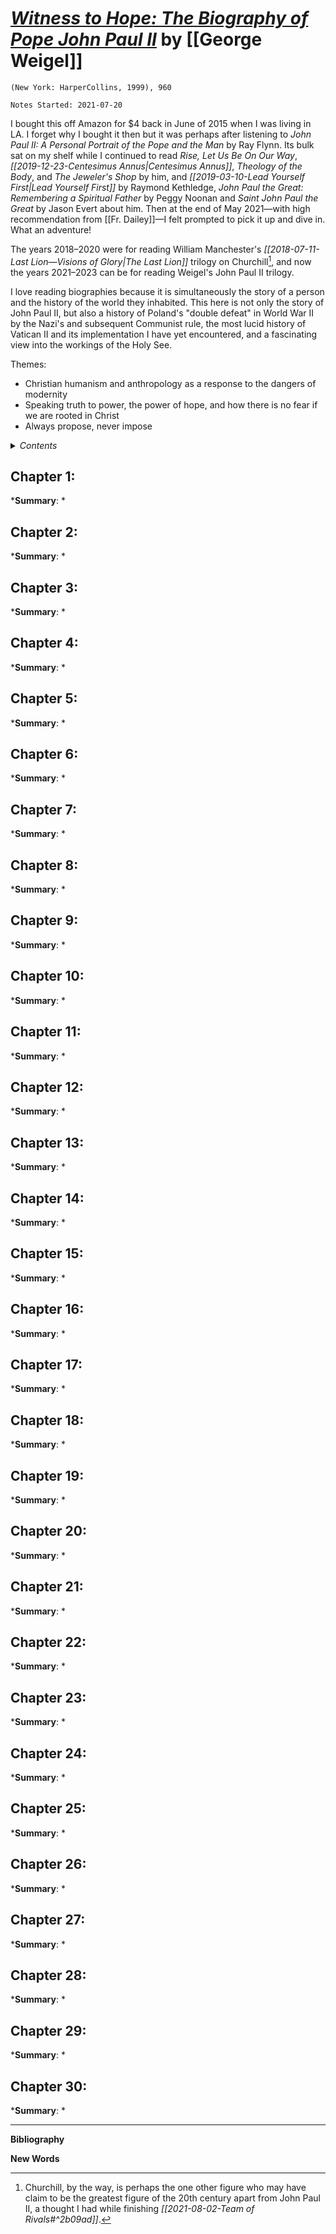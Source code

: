 
# [*Witness to Hope: The Biography of Pope John Paul II*](https://www.amazon.com/Witness-Hope-Biography-Pope-John/dp/006018793X) by [[George Weigel]]

`(New York: HarperCollins, 1999), 960`

`Notes Started: 2021-07-20`

I bought this off Amazon for $4 back in June of 2015 when I was living in LA. I forget why I bought it then but it was perhaps after listening to *John Paul II: A Personal Portrait of the Pope and the Man* by Ray Flynn. Its bulk sat on my shelf while I continued to read *Rise, Let Us Be On Our Way*, *[[2019-12-23-Centesimus Annus|Centesimus Annus]]*, *Theology of the Body*, and *The Jeweler's Shop* by him, and *[[2019-03-10-Lead Yourself First|Lead Yourself First]]* by Raymond Kethledge, *John Paul the Great: Remembering a Spiritual Father* by Peggy Noonan and *Saint John Paul the Great* by Jason Evert about him. Then at the end of May 2021—with high recommendation from [[Fr. Dailey]]—I felt prompted to pick it up and dive in. What an adventure!

The years 2018–2020 were for reading William Manchester's *[[2018-07-11-Last Lion—Visions of Glory|The Last Lion]]* trilogy on Churchill[^churchill], and now the years 2021–2023 can be for reading Weigel's John Paul II trilogy.

[^churchill]: Churchill, by the way, is perhaps the one other figure who may have claim to be the greatest figure of the 20th century apart from John Paul II, a thought I had while finishing *[[2021-08-02-Team of Rivals#^2b09ad]]*.

I love reading biographies because it is simultaneously the story of a person and the history of the world they inhabited. This here is not only the story of John Paul II, but also a history of Poland's "double defeat" in World War II by the Nazi's and subsequent Communist rule, the most lucid history of Vatican II and its implementation I have yet encountered, and a fascinating view into the workings of the Holy See. 


Themes:
- Christian humanism and anthropology as a response to the dangers of modernity
- Speaking truth to power, the power of hope, and how there is no fear if we are rooted in Christ
- Always propose, never impose


<details>
 <summary><i>Contents</i></summary>
<!-- MarkdownTOC autolink="true" -->

<!-- /MarkdownTOC -->
</details>


## Chapter 1:
***Summary**: *



## Chapter 2:
***Summary**: *



## Chapter 3:
***Summary**: *



## Chapter 4:
***Summary**: *



## Chapter 5:
***Summary**: *



## Chapter 6:
***Summary**: *



## Chapter 7:
***Summary**: *



## Chapter 8:
***Summary**: *



## Chapter 9:
***Summary**: *



## Chapter 10:
***Summary**: *



## Chapter 11:
***Summary**: *



## Chapter 12:
***Summary**: *



## Chapter 13:
***Summary**: *



## Chapter 14:
***Summary**: *



## Chapter 15:
***Summary**: *



## Chapter 16:
***Summary**: *



## Chapter 17:
***Summary**: *



## Chapter 18:
***Summary**: *



## Chapter 19:
***Summary**: *



## Chapter 20:
***Summary**: *



## Chapter 21:
***Summary**: *



## Chapter 22:
***Summary**: *



## Chapter 23:
***Summary**: *



## Chapter 24:
***Summary**: *



## Chapter 25:
***Summary**: *



## Chapter 26:
***Summary**: *



## Chapter 27:
***Summary**: *



## Chapter 28:
***Summary**: *



## Chapter 29:
***Summary**: *



## Chapter 30:
***Summary**: *

--- 

**Bibliography**


**New Words**